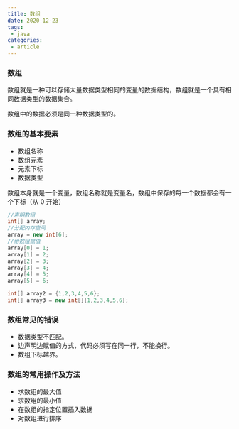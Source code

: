 ```yaml
---
title: 数组
date: 2020-12-23
tags:
 - java
categories:
 - article
---
```


### 数组
 
数组就是一种可以存储大量数据类型相同的变量的数据结构，数组就是一个具有相同数据类型的数据集合。

数组中的数据必须是同一种数据类型的。

### 数组的基本要素

- 数组名称
- 数组元素
- 元素下标
- 数据类型

数组本身就是一个变量，数组名称就是变量名，数组中保存的每一个数据都会有一个下标（从 0 开始）

```java
//声明数组
int[] array;
//分配内存空间
array = new int[6];
//给数组赋值
array[0] = 1;
array[1] = 2;
array[2] = 3;
array[3] = 4;
array[4] = 5;
array[5] = 6;

int[] array2 = {1,2,3,4,5,6};
int[] array3 = new int[]{1,2,3,4,5,6};
```



### 数组常见的错误

- 数据类型不匹配。
- 边声明边赋值的方式，代码必须写在同一行，不能换行。
- 数组下标越界。



### 数组的常用操作及方法

- 求数组的最大值
- 求数组的最小值
- 在数组的指定位置插入数据
- 对数组进行排序

